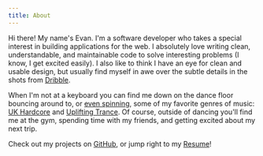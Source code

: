 ```yaml
---
title: About
---
```


Hi there! My name's Evan. I'm a software developer who takes a special interest
in building applications for the web. I absolutely love writing clean,
understandable, and maintainable code to solve interesting problems (I know, I
get excited easily). I also like to think I have an eye for clean and usable
design, but usually find myself in awe over the subtle details in the shots from
[Dribble](http://dribbble.com).

When I'm not at a keyboard you can find me down on the dance floor bouncing
around to, or [even spinning](https://soundcloud.com/evanpurkhiser), some of my
favorite genres of music: [UK Hardcore](http://en.wikipedia.org/wiki/UK_hardcore)
and [Uplifting Trance](http://en.wikipedia.org/wiki/Uplifting_trance). Of
course, outside of dancing you'll find me at the gym, spending time with my
friends, and getting excited about my next trip.

Check out my projects on [GitHub](https://github.com/EvanPurkhiser), or jump right to my
[Resume](http://nbviewer.jupyter.org/github/EvanPurkhiser/resume/blob/master/resume.pdf)!
